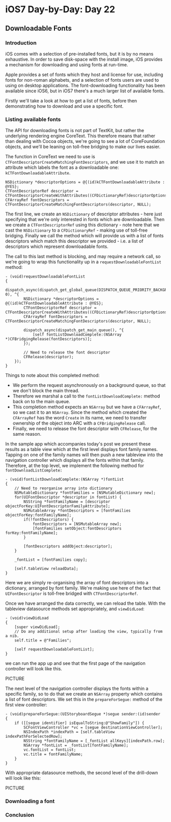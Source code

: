# iOS7 Day-by-Day: Day 22
## Downloadable Fonts

### Introduction

iOS comes with a selection of pre-installed fonts, but it is by no means
exhaustive. In order to save disk-space with the install image, iOS provides a
mechanism for downloading and using fonts at run-time.

Apple provides a set of fonts which they host and license for use, including
fonts for non-roman alphabets, and a selection of fonts users are used to using
on desktop applications. The font-downloading functionality has been available
since iOS6, but in iOS7 there's a much larger list of available fonts.

Firstly we'll take a look at how to get a list of fonts, before then demonstrating
how to download and use a specific font.


### Listing available fonts

The API for downloading fonts is not part of TextKit, but rather the underlying
rendering engine CoreText. This therefore means that rather than dealing with
Cocoa objects, we're going to see a lot of CoreFoundation objects, and we'll be
leaning on toll-free bridging to make our lives easier.

The function in CoreText we need to use is `CTFontDescriptorCreateMatchingFontDescriptors`,
and we use it to match an attribute which labels the font as a downloadable one:
`kCTFontDownloadableAttribute`.

    NSDictionary *descriptorOptions = @{(id)kCTFontDownloadableAttribute : @YES};
    CTFontDescriptorRef descriptor = CTFontDescriptorCreateWithAttributes((CFDictionaryRef)descriptorOptions);
    CFArrayRef fontDescriptors = CTFontDescriptorCreateMatchingFontDescriptors(descriptor, NULL);

The first line, we create an `NSDictionary` of descriptor attributes - here just
specifying that we're only interested in fonts which are downloadable. Then we
create a `CTFontDescriptorRef` using this dictionary - note here that we cast
the `NSDictionary` to a `CFDictionaryRef` - making use of toll-free bridging.
Finally we call the method which will provide us with a list of fonts descriptors
which match this descriptor we provided - i.e. a list of descriptors which represent
downloadable fonts.

The call to this last method is blocking, and may require a network call, so we're
going to wrap this functionality up in a `requestDownloadableFontList` method:

    - (void)requestDownloadableFontList
    {
        dispatch_async(dispatch_get_global_queue(DISPATCH_QUEUE_PRIORITY_BACKGROUND, 0), ^{
            NSDictionary *descriptorOptions = @{(id)kCTFontDownloadableAttribute : @YES};
            CTFontDescriptorRef descriptor = CTFontDescriptorCreateWithAttributes((CFDictionaryRef)descriptorOptions);
            CFArrayRef fontDescriptors = CTFontDescriptorCreateMatchingFontDescriptors(descriptor, NULL);
            
            dispatch_async(dispatch_get_main_queue(), ^{
                [self fontListDownloadComplete:(NSArray *)CFBridgingRelease(fontDescriptors)];
            });
            
            // Need to release the font descriptor
            CFRelease(descriptor);
        });   
    }

Things to note about this completed method:

- We perform the request asynchronously on a background queue, so that we don't
block the main thread.
- Therefore we marshal a call to the `fontListDownloadComplete:` method back on
to the main queue.
- This completion method expects an `NSArray` but we have a `CFArrayRef`, so we
cast it to an `NSArray`. Since the method which created the `CFArrayRef` has the
word `Create` in its name, we need to transfer ownership of the object into ARC
with a `CFBridgingRelease` call.
- Finally, we need to release the font descriptor with `CFRelease`, for the same
reason.

In the sample app which accompanies today's post we present these results as a
table view which at the first level displays font family names. Tapping on one
of the family names will then push a new tableview into the navigation controller
which displays all the fonts within that family. Therefore, at the top level, we
implement the following method for `fontDownloadListComplete:`

    - (void)fontListDownloadComplete:(NSArray *)fontList
    {
        // Need to reorganise array into dictionary
        NSMutableDictionary *fontFamilies = [NSMutableDictionary new];
        for(UIFontDescriptor *descriptor in fontList) {
            NSString *fontFamilyName = [descriptor objectForKey:UIFontDescriptorFamilyAttribute];
            NSMutableArray *fontDescriptors = [fontFamilies objectForKey:fontFamilyName];
            if(!fontDescriptors) {
                fontDescriptors = [NSMutableArray new];
                [fontFamilies setObject:fontDescriptors forKey:fontFamilyName];
            }
            
            [fontDescriptors addObject:descriptor];
        }
        
        _fontList = [fontFamilies copy];
        
        [self.tableView reloadData];
    }

Here we are simply re-organising the array of font descriptors into a dictionary,
arranged by font family. We're making use here of the fact that `UIFontDescriptor`
is toll-free bridged with `CTFontDescriptorRef`.

Once we have arranged the data correctly, we can reload the table. With the
tableview datasource methods set appropriately, and `viewDidLoad`:

    - (void)viewDidLoad
    {
        [super viewDidLoad];
        // Do any additional setup after loading the view, typically from a nib.
        self.title = @"Families";
        
        [self requestDownloadableFontList];
    }

we can run the app up and see that the first page of the navigation controller
will look like this.

PICTURE

The next level of the navigation controller displays the fonts within a specific
family, so to do that we create an `NSArray` property which contains a list of
font descriptors. We set this in the `prepareForSegue:` method of the first view
controller:

    - (void)prepareForSegue:(UIStoryboardSegue *)segue sender:(id)sender
    {
        if ([[segue identifier] isEqualToString:@"ShowFamily"]) {
            SCFontViewController *vc = [segue destinationViewController];
            NSIndexPath *indexPath = [self.tableView indexPathForSelectedRow];
            NSString *fontFamilyName = [_fontList allKeys][indexPath.row];
            NSArray *fontList = _fontList[fontFamilyName];
            vc.fontList = fontList;
            vc.title = fontFamilyName;
        }
    }

With appropriate datasource methods, the second level of the drill-down will
look like this:

PICTURE

### Downloading a font




### Conclusion